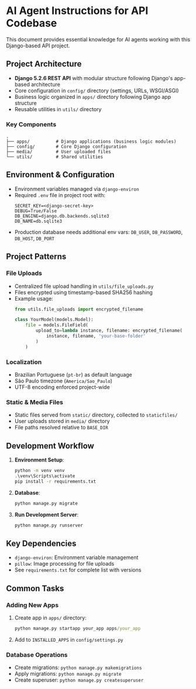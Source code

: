 # AI Agent Instructions for API Codebase

This document provides essential knowledge for AI agents working with this Django-based API project.

## Project Architecture

- **Django 5.2.6 REST API** with modular structure following Django's app-based architecture
- Core configuration in `config/` directory (settings, URLs, WSGI/ASGI)
- Business logic organized in `apps/` directory following Django app structure
- Reusable utilities in `utils/` directory

### Key Components

```
.
├── apps/          # Django applications (business logic modules)
├── config/        # Core Django configuration
├── media/         # User uploaded files
└── utils/         # Shared utilities
```

## Environment & Configuration

- Environment variables managed via `django-environ`
- Required `.env` file in project root with:
  ```
  SECRET_KEY=<django-secret-key>
  DEBUG=True/False
  DB_ENGINE=django.db.backends.sqlite3
  DB_NAME=db.sqlite3
  ```
- Production database needs additional env vars: `DB_USER`, `DB_PASSWORD`, `DB_HOST`, `DB_PORT`

## Project Patterns

### File Uploads
- Centralized file upload handling in `utils/file_uploads.py`
- Files encrypted using timestamp-based SHA256 hashing
- Example usage:
  ```python
  from utils.file_uploads import encrypted_filename
  
  class YourModel(models.Model):
      file = models.FileField(
          upload_to=lambda instance, filename: encrypted_filename(
              instance, filename, 'your-base-folder'
          )
      )
  ```

### Localization
- Brazilian Portuguese (`pt-br`) as default language
- São Paulo timezone (`America/Sao_Paulo`)
- UTF-8 encoding enforced project-wide

### Static & Media Files
- Static files served from `static/` directory, collected to `staticfiles/`
- User uploads stored in `media/` directory
- File paths resolved relative to `BASE_DIR`

## Development Workflow

1. **Environment Setup**:
   ```cmd
   python -m venv venv
   .\venv\Scripts\activate
   pip install -r requirements.txt
   ```

2. **Database**:
   ```cmd
   python manage.py migrate
   ```

3. **Run Development Server**:
   ```cmd
   python manage.py runserver
   ```

## Key Dependencies

- `django-environ`: Environment variable management
- `pillow`: Image processing for file uploads
- See `requirements.txt` for complete list with versions

## Common Tasks

### Adding New Apps
1. Create app in `apps/` directory:
   ```cmd
   python manage.py startapp your_app apps/your_app
   ```
2. Add to `INSTALLED_APPS` in `config/settings.py`

### Database Operations
- Create migrations: `python manage.py makemigrations`
- Apply migrations: `python manage.py migrate`
- Create superuser: `python manage.py createsuperuser`